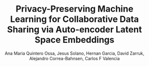 ---
paperId: 29
author: Ana Maria Quintero Ossa, Jesus Solano, Hernan Garcia, David Zarruk, Alejandro Correa-Bahnsen, Carlos F Valencia
publicationauthor: Quintero Ossa, A. M. et al.
title: Privacy-Preserving Machine Learning for Collaborative Data Sharing via Auto-encoder Latent Space Embeddings
pdf: 29_CameraReady.pdf
poster: 29_CameraReady_poster.pdf
alt: --
type: Oral
topic: 
subtopic: 
link: https://doi.org/10.52591/lxai202211289
conference: neurips
year: 2022
tags: neurips-2022-op
location: New Orleans, USA
---